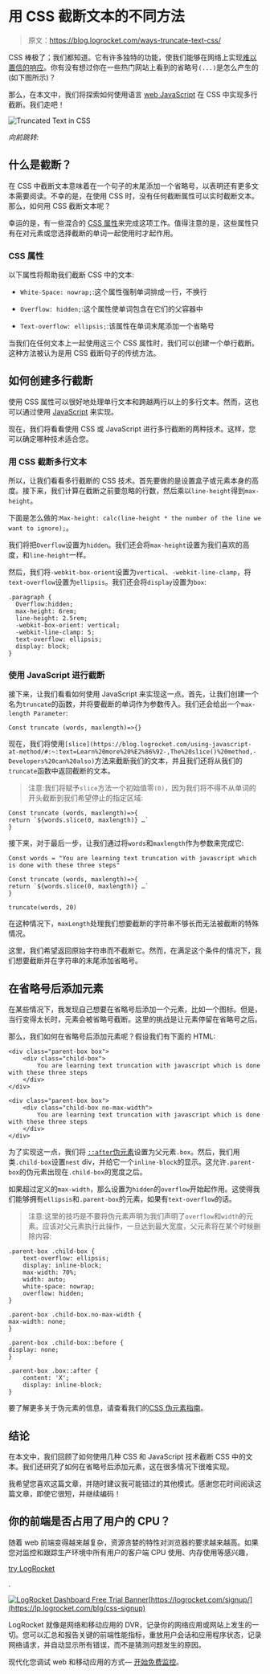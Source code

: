 # 用 CSS 截断文本的不同方法

> 原文：<https://blog.logrocket.com/ways-truncate-text-css/>

CSS 棒极了；我们都知道。它有许多独特的功能，使我们能够在网络上实现[难以置信的响应](https://blog.logrocket.com/new-css-style-queries/)。你有没有想过你在一些热门网站上看到的省略号`(...)`是怎么产生的(如下图所示)？

那么，在本文中，我们将探索如何使用语言 [web JavaScript](https://logrocket.com/for/javascript) 在 CSS 中实现多行截断。我们走吧！

![Truncated Text in CSS](img/6eb9676ba5d96035ecb0d3d43dd1523f.png)

*向前跳转:*

## 什么是截断？

在 CSS 中截断文本意味着在一个句子的末尾添加一个省略号，以表明还有更多文本需要阅读。不幸的是，在使用 CSS 时，没有任何截断属性可以实时截断文本。那么，如何用 CSS 截断文本呢？

幸运的是，有一些混合的 [CSS 属性](https://blog.logrocket.com/deep-dive-css-individual-transform-properties/)来完成这项工作。值得注意的是，这些属性只有在对元素或您选择截断的单词一起使用时才起作用。

### CSS 属性

以下属性将帮助我们截断 CSS 中的文本:

*   `White-Space: nowrap;`:这个属性强制单词排成一行，不换行

*   `Overflow: hidden;`:这个属性使单词包含在它们的父容器中

*   `Text-overflow: ellipsis;`:该属性在单词末尾添加一个省略号

当我们在任何文本上一起使用这三个 CSS 属性时，我们可以创建一个单行截断。这种方法被认为是用 CSS 截断句子的传统方法。

## 如何创建多行截断

使用 CSS 属性可以很好地处理单行文本和跨越两行以上的多行文本。然而，这也可以通过使用 [JavaScript](https://blog.logrocket.com/16-useful-typescript-javascript-shorthands-know/) 来实现。

现在，我们将看看使用 CSS 或 JavaScript 进行多行截断的两种技术。这样，您可以确定哪种技术适合您。

### 用 CSS 截断多行文本

所以，让我们看看多行截断的 CSS 技术。首先要做的是设置盒子或元素本身的高度。接下来，我们计算在截断之前要忽略的行数，然后乘以`line-height`得到`max-height`。

下面是怎么做的:`Max-height: calc(line-height * the number of the line we want to ignore);`。

我们将把`Overflow`设置为`hidden`。我们还会将`max-height`设置为我们喜欢的高度，和`line-height`一样。

然后，我们将`-webkit-box-orient`设置为`vertical`、`-webkit-line-clamp`，将`text-overflow`设置为`ellipsis`。我们还会将`display`设置为`box`:

```
.paragraph {
  Overflow:hidden;
  max-height: 6rem;
  line-height: 2.5rem;
  -webkit-box-orient: vertical;
  -webkit-line-clamp: 5;
  text-overflow: ellipsis;
  display: block;
}

```

### 使用 JavaScript 进行截断

接下来，让我们看看如何使用 JavaScript 来实现这一点。首先，让我们创建一个名为`truncate`的函数，并将要截断的单词作为参数传入。我们还会给出一个`max-length Parameter`:

```
Const truncate (words, maxlength)=>{}

```

现在，我们将使用`[slice](https://blog.logrocket.com/using-javascript-at-method/#:~:text=Learn%20more%20%E2%86%92-,The%20slice()%20method,-Developers%20can%20also)`方法来截断我们的文本，并且我们还将从我们的`truncate`函数中返回截断的文本。

> 注意:我们将赋予`slice`方法一个初始值零`(0)`，因为我们将不得不从单词的开头截断到我们希望停止的指定区域:

```
Const truncate (words, maxlength)=>{
return `${words.slice(0, maxlength)} …`
}

```

接下来，对于最后一步，让我们通过将`words`和`maxlength`作为参数来完成它:

```
Const words = "You are learning text truncation with javascript which is done with these three steps" 

Const truncate (words, maxlength)=>{
return `${words.slice(0, maxlength)} …`
}

truncate(words, 20)

```

在这种情况下，`maxLength`处理我们想要截断的字符串不够长而无法被截断的特殊情况。

这里，我们希望返回原始字符串而不截断它。然而，在满足这个条件的情况下，我们想要截断并在字符串的末尾添加省略号。

## 在省略号后添加元素

在某些情况下，我发现自己想要在省略号后添加一个元素，比如一个图标。但是，当行变得太长时，元素会被省略号截断。这里的挑战是让元素停留在省略号之后。

那么，我们如何在省略号后添加元素呢？假设我们有下面的 HTML:

```
<div class="parent-box box"> 
    <div class="child-box"> 
        You are learning text truncation with javascript which is done with these three steps 
    </div> 
</div> 

<div class="parent-box box"> 
    <div class="child-box no-max-width"> 
        You are learning text truncation with javascript which is done with these three steps 
    </div> 
</div>

```

为了实现这一点，我们将 [`::after`伪元素](https://blog.logrocket.com/css-before-after-custom-animations-transitions/)设置为父元素`.box`。然后，我们用类`.child-box`设置`nest` div，并给它一个`inline-block`的显示。这允许`.parent-box`的伪元素出现在`.child-box`的宽度之后。

如果超过定义的`max-width`，那么设置为`hidden`的`overflow`开始起作用。这使得我们能够拥有`ellipsis`和`.parent-box`的元素，如果有`text-overflow`的话。

> 注意:这里的技巧是不要将伪元素声明为我们声明了`overflow`和`width`的元素。应该对父元素执行此操作，一旦达到最大宽度，父元素将在某个时候删除内容:

```
.parent-box .child-box { 
    text-overflow: ellipsis; 
    display: inline-block; 
    max-width: 70%; 
    width: auto; 
    white-space: nowrap; 
    overflow: hidden; 
} 

.parent-box .child-box.no-max-width { 
max-width: none; 
} 

.parent-box .child-box::before { 
display: none; 
} 

.parent-box .box::after { 
    content: 'X'; 
    display: inline-block; 
}

```

要了解更多关于伪元素的信息，请查看我们的[CSS 伪元素指南](https://blog.logrocket.com/css-pseudo-elements-guide/)。

## 结论

在本文中，我们回顾了如何使用几种 CSS 和 JavaScript 技术截断 CSS 中的文本。我们还研究了如何在省略号后添加元素，这在很多情况下很难实现。

我希望您喜欢这篇文章，并随时建议我可能错过的其他模式。感谢您花时间阅读这篇文章，即使它很短，并继续编码！

## 你的前端是否占用了用户的 CPU？

随着 web 前端变得越来越复杂，资源贪婪的特性对浏览器的要求越来越高。如果您对监控和跟踪生产环境中所有用户的客户端 CPU 使用、内存使用等感兴趣，

[try LogRocket](https://lp.logrocket.com/blg/css-signup)

.

[![LogRocket Dashboard Free Trial Banner](img/dacb06c713aec161ffeaffae5bd048cd.png)](https://lp.logrocket.com/blg/css-signup)[https://logrocket.com/signup/](https://lp.logrocket.com/blg/css-signup)

LogRocket 就像是网络和移动应用的 DVR，记录你的网络应用或网站上发生的一切。您可以汇总和报告关键的前端性能指标，重放用户会话和应用程序状态，记录网络请求，并自动显示所有错误，而不是猜测问题发生的原因。

现代化您调试 web 和移动应用的方式— [开始免费监控](https://lp.logrocket.com/blg/css-signup)。